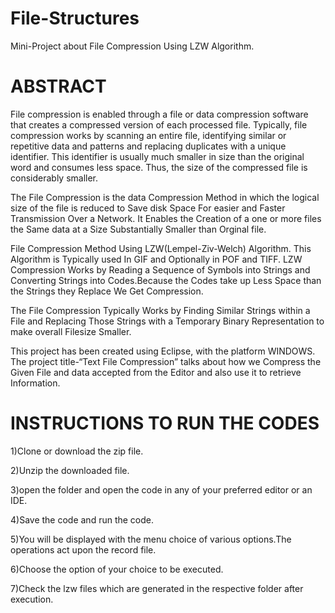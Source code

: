# File-Structures
Mini-Project about File Compression Using LZW Algorithm.

# ABSTRACT

File compression is enabled through a file or data compression software that creates a compressed version of each processed file. Typically, file compression works by scanning an entire file, identifying similar or repetitive data and patterns and replacing duplicates with a unique identifier. This identifier is usually much smaller in size than the original word and consumes less space. Thus, the size of the compressed file is considerably smaller.

The  File Compression is the data Compression Method in which the logical size of the file is reduced to Save disk Space For easier and Faster Transmission Over a Network. It Enables the Creation of a one or more files the Same data at a Size Substantially Smaller than Orginal file.

File Compression Method Using LZW(Lempel-Ziv-Welch) Algorithm.
This Algorithm is Typically used In GIF and Optionally in POF and TIFF.
LZW Compression Works by Reading a Sequence of Symbols into Strings  and Converting Strings into Codes.Because the Codes take up Less Space than the Strings they Replace We Get Compression.

The File Compression Typically Works  by Finding Similar  Strings within a File and Replacing Those Strings with a Temporary Binary Representation to make overall Filesize Smaller.

This project has been created using Eclipse, with the platform WINDOWS. The project title-“Text File Compression” talks about how we Compress the Given File and data accepted from the Editor and also use it to retrieve Information. 

# INSTRUCTIONS TO RUN THE CODES
1)Clone or download the zip file.

2)Unzip the downloaded file.

3)open the folder and open the code in any of your preferred editor or an IDE.

4)Save the code and run the code.

5)You will be displayed with the menu choice of various options.The operations act upon the record file.

6)Choose the option of your choice to be executed.

7)Check the lzw files which are generated in the respective folder after execution.
